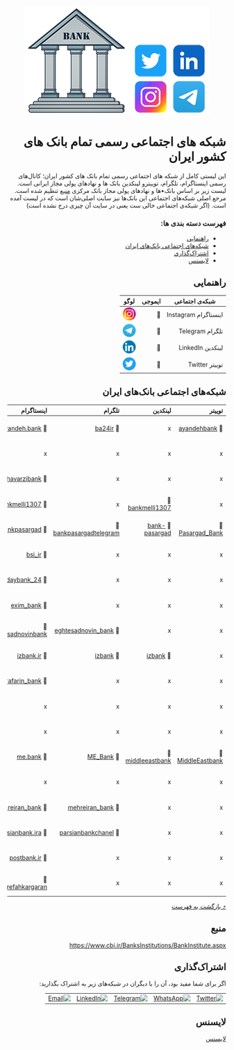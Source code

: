 <div dir="rtl">

<h1 align="center">
  <img src="https://github.com/yousefebrahimi0/official-social-medias-of-all-iranian-banks/blob/main/social-logos/header.png" alt="header">
</h1>

# شبکه های اجتماعی رسمی تمام بانک های کشور ایران

این لیستی کامل از شبکه های اجتماعی رسمی تمام بانک های کشور ایران؛ کانال‌های رسمی اینستاگرام، تلگرام، توییترو لینکدین بانک ها و نهادهای پولی مجاز ایرانی است. لیست زیر بر اساس بانک•ها و نهادهای پولی مجاز بانک مرکزی [منبع](#منبع) تنظیم شده است. مرجع اصلی شبکه‌های اجتماعی این بانک‌ها نیز سایت اصلی‌شان است که در لیست آمده است. (اگر شبکه‌ی اجتماعی خالی ست یعنی در سایت آن چیزی درج نشده است)

### فهرست دسته بندی ها:
- [راهنمایی](#راهنمایی)
- [شبکه‌های اجتماعی بانک‌های ایران](#شبکههای-اجتماعی-بانکهای-ایران)
- [اشتراک‌گذاری](#اشتراکگذاری)
- [لایسنس](#لایسنس)

## راهنمایی

<div align="center">

| شبکه‌ی اجتماعی   | ایموجی | لوگو |
|----------------------|----------------------|--------------------------------------------------------------------------------------------------------------------------------------------------|
| اینستاگرام Instagram | :red_circle:         | <img src="https://github.com/yousefebrahimi0/official-social-medias-of-all-iranian-banks/blob/main/social-logos/ins.png" width="30" height="30"> |
| تلگرام Telegram      | :arrow_up_small:     | <img src="https://github.com/yousefebrahimi0/official-social-medias-of-all-iranian-banks/blob/main/social-logos/tel.png" width="30" height="30"> |
| لینکدین LinkedIn     | :large_blue_diamond: | <img src="https://github.com/yousefebrahimi0/official-social-medias-of-all-iranian-banks/blob/main/social-logos/lin.png" width="30" height="30"> |
| توییتر Twitter       | :large_blue_circle:  | <img src="https://github.com/yousefebrahimi0/official-social-medias-of-all-iranian-banks/blob/main/social-logos/twi.png" width="30" height="30"> |

</div>


## شبکه‌های اجتماعی بانک‌های ایران

| **توییتر**                                                                | **لینکدین**                                                                             | **تلگرام**                                                                  | **اینستاگرام**                                                                  | **بانک**                                     | **لوگو**                                                                                                                                           |
|-------------------------------------------------------------------------:|---------------------------------------------------------------------------------------:|---------------------------------------------------------------------------:|-------------------------------------------------------------------------------:|--------------------------------------------:|--------------------------------------------------------------------------------------------------------------------------------------------------:|
| :large_blue_circle: [ayandehbank](https://twitter.com/ayandehbank)       | x                                                                                       | :arrow_up_small: [ba24ir](https://t.me/ba24ir)                             | :red_circle: [ayandeh.bank](https://instagram.com/ayandeh.bank)                | [آینده](https://ba24.ir/)                   | <img src="https://github.com/yousefebrahimi0/official-social-medias-of-all-iranian-banks/blob/main/bank-logos/ba.png" width="50" height="50">      |
| x                                                                         | x                                                                                       | x                                                                           | x                                                                               | [صنعت و معدن](https://www.bim.ir)           | <img src="https://github.com/yousefebrahimi0/official-social-medias-of-all-iranian-banks/blob/main/bank-logos/bim.png" width="50" height="50">     |
| x                                                                         | x                                                                                       | x                                                                           | :red_circle: [keshavarzibank](https://www.instagram.com/keshavarzibank/)       | [کشاورزی](https://www.bim.ir)               | <img src="https://github.com/yousefebrahimi0/official-social-medias-of-all-iranian-banks/blob/main/bank-logos/bki.png" width="50" height="50">     |
| x                                                                         | :large_blue_diamond: [bankmelli1307](https://www.linkedin.com/company/bankmelli1307)   | x                                                                           | :red_circle: [bankmelli1307](https://www.instagram.com/bankmelli1307/)         | [ملی ایران](https://www.bmi.ir/)            | <img src="https://github.com/yousefebrahimi0/official-social-medias-of-all-iranian-banks/blob/main/bank-logos/bmi.png" width="50" height="50">     |
| :large_blue_circle: [Pasargad_Bank](https://twitter.com/Pasargad_Bank)   | :large_blue_diamond: [bank-pasargad](https://www.linkedin.com/company/bank-pasargad)   | :arrow_up_small: [bankpasargadtelegram](https://t.me/bankpasargadtelegram) | :red_circle: [bankpasargad](https://www.instagram.com/bankpasargad/)           | [پاسارگاد](https://www.bpi.ir/)             | <img src="https://github.com/yousefebrahimi0/official-social-medias-of-all-iranian-banks/blob/main/bank-logos/bpi.png" width="50" height="50">     |
| x                                                                         | x                                                                                       | x                                                                           | :red_circle: [bsi_ir](https://www.instagram.com/bsi_ir/)                       | [صادرات ایران](https://bsi.ir)              | <img src="https://github.com/yousefebrahimi0/official-social-medias-of-all-iranian-banks/blob/main/bank-logos/bsi.png" width="50" height="50">     |
| x                                                                         | x                                                                                       | x                                                                           | :red_circle: [daybank_24](https://www.instagram.com/daybank_24/)               | [دی](https://www.bank-day.ir/)              | <img src="https://github.com/yousefebrahimi0/official-social-medias-of-all-iranian-banks/blob/main/bank-logos/day.png" width="50" height="50">     |
| x                                                                         | x                                                                                       | x                                                                           | :red_circle: [exim_bank](https://www.instagram.com/exim_bank/)                 | [توسعه صادرات ایران](https://www.edbi.ir)   | <img src="https://github.com/yousefebrahimi0/official-social-medias-of-all-iranian-banks/blob/main/bank-logos/edbi.png" width="50" height="50">    |
| x                                                                         | x                                                                                       | :arrow_up_small: [eghtesadnovin_bank](https://t.me/eghtesadnovin_bank)     | :red_circle: [eghtesadnovinbank](https://www.instagram.com/eghtesadnovinbank/) | [اقتصاد نوین](https://www.enbank.ir/)       | <img src="https://github.com/yousefebrahimi0/official-social-medias-of-all-iranian-banks/blob/main/bank-logos/en.png" width="50" height="50">      |
| x                                                                         | :large_blue_diamond: [izbank](https://www.linkedin.com/in/izbank)                      | :arrow_up_small: [izbank](https://t.me/izbank)                             | :red_circle: [izbank.ir](https://www.instagram.com/izbank.ir/)                 | [ایران زمین](https://www.izbank.ir/)        | <img src="https://github.com/yousefebrahimi0/official-social-medias-of-all-iranian-banks/blob/main/bank-logos/iz.png" width="50" height="50">      |
| x                                                                         | x                                                                                       | x                                                                           | :red_circle: [karafarin_bank](https://www.instagram.com/karafarin_bank/)       | [کارآفرین](https://www.karafarinbank.ir/)   | <img src="https://github.com/yousefebrahimi0/official-social-medias-of-all-iranian-banks/blob/main/bank-logos/kar.png" width="50" height="50">     |
| x                                                                         | x                                                                                       | x                                                                           | x                                                                               | [مرکزی](https://www.cbi.ir/)                | <img src="https://github.com/yousefebrahimi0/official-social-medias-of-all-iranian-banks/blob/main/bank-logos/markazi.png" width="50" height="50"> |
| x                                                                         | x                                                                                       | x                                                                           | x                                                                               | [مسکن](https://www.bank-maskan.ir/)         | <img src="https://github.com/yousefebrahimi0/official-social-medias-of-all-iranian-banks/blob/main/bank-logos/maskan.png" width="50" height="50">  |
| :large_blue_circle: [MiddleEastbank](https://twitter.com/MiddleEastbank) | :large_blue_diamond: [middleeastbank](https://www.linkedin.com/company/middleeastbank) | :arrow_up_small: [ME_Bank](https://t.me/ME_Bank)                           | :red_circle: [me.bank](https://www.instagram.com/me.bank/)                     | [خاورمیانه](https://www.middleeastbank.ir/) | <img src="https://github.com/yousefebrahimi0/official-social-medias-of-all-iranian-banks/blob/main/bank-logos/me.png" width="50" height="50">      |
| x                                                                         | x                                                                                       | x                                                                           | x                                                                               | [ملت](https://www.bankmellat.ir)            | <img src="https://github.com/yousefebrahimi0/official-social-medias-of-all-iranian-banks/blob/main/bank-logos/mellat.png" width="50" height="50">  |
| x                                                                         | x                                                                                       | :arrow_up_small: [mehreiran_bank](https://t.me/mehreiran_bank)             | :red_circle: [mehreiran_bank](https://www.instagram.com/mehreiran_bank/)       | [قرض‌الحسنه مهر ایران](https://www.qmb.ir/) | <img src="https://github.com/yousefebrahimi0/official-social-medias-of-all-iranian-banks/blob/main/bank-logos/mi.png" width="50" height="50">      |
| x                                                                         | x                                                                                       | :arrow_up_small: [parsianbankchanel](https://t.me/parsianbankchanel)       | :red_circle: [parsianbank.ira](https://www.instagram.com/parsianbank.ira/)     | [پارسیان](https://parsian-bank.ir/)         | <img src="https://github.com/yousefebrahimi0/official-social-medias-of-all-iranian-banks/blob/main/bank-logos/parsian.png" width="50" height="50"> |
| x                                                                         | x                                                                                       | x                                                                           | :red_circle: [postbank.ir](https://www.instagram.com/postbank.ir/)             | [پست بانک ایران](https://www.postbank.ir/)  | <img src="https://github.com/yousefebrahimi0/official-social-medias-of-all-iranian-banks/blob/main/bank-logos/post.png" width="50" height="50">    |
| x                                                                         | x                                                                                       | x                                                                           | :red_circle: [bankrefahkargaran](https://www.instagram.com/bankrefahkargaran/) | [رفاه کارگران](https://www.refah-bank.ir/)  | <img src="https://github.com/yousefebrahimi0/official-social-medias-of-all-iranian-banks/blob/main/bank-logos/rb.png" width="50" height="50">      |



[:arrow_heading_up: بازگشت به فهرست](#فهرست-دسته-بندی-ها)

  ## منبع

  https://www.cbi.ir/BanksInstitutions/BankInstitute.aspx


## اشتراک‌گذاری
اگر برای شما مفید بود، آن را با دیگران در شبکه‌های زیر به اشتراک بگذارید:

<div align="center">
<table>
  <tr>
    <td>
      <a href="https://twitter.com/intent/tweet?text=Official%20social%20medias%20of%20all%20Iranian%20banks&url=https://github.com/yousefebrahimi0/official-social-medias-of-all-iranian-banks">
        <img src="https://github.com/gayanvoice/github-active-users-monitor/raw/master/public/images/icons/twitter.svg" height="48" width="48" alt="Twitter"/>
      </a>
    </td>
    <td>
      <a href="https://web.whatsapp.com/send?text=Official%20social%20medias%20of%20all%20Iranian%20banks https://github.com/yousefebrahimi0/official-social-medias-of-all-iranian-banks">
        <img src="https://github.com/gayanvoice/github-active-users-monitor/blob/master/public/images/icons/whatsapp.svg" height="48" width="48" alt="WhatsApp"/>
      </a>
    </td>
    <td>
      <a href="https://t.me/share/url?url=https://github.com/yousefebrahimi0/official-social-medias-of-all-iranian-banks&text=Official%20social%20medias%20of%20all%20Iranian%20banks">
        <img src="https://github.com/gayanvoice/github-active-users-monitor/blob/master/public/images/icons/telegram.svg" height="48" width="48" alt="Telegram"/>
      </a>
    </td>
    <td>
      <a href="https://www.linkedin.com/shareArticle?title=Official%20social%20medias%20of%20all%20Iranian%20banks&url=https://github.com/yousefebrahimi0/official-social-medias-of-all-iranian-banks">
        <img src="https://github.com/gayanvoice/github-active-users-monitor/blob/master/public/images/icons/linkedin.svg" height="48" width="48" alt="LinkedIn"/>
      </a>
    </td>
    <td>
      <a href="mailto:recipient name?cc=cc&bcc=bcc&subject=Official%20social%20medias%20of%20all%20Iranian%20banks&body=Official%20social%20medias%20of%20all%20Iranian%20banks-https://github.com/yousefebrahimi0/official-social-medias-of-all-iranian-banks">
        <img src="https://github.com/gayanvoice/github-active-users-monitor/blob/master/public/images/icons/gmail.svg" height="48" width="48" alt="Email"/>
      </a>
    </td>
  </tr>

</table>
</div>

## لایسنس

[لایسنس](LICENSE)

</div>
